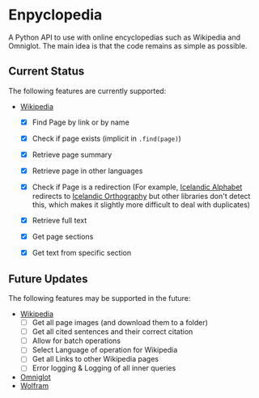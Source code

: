 # Enpyclopedia
A Python API to use with online encyclopedias such as Wikipedia and Omniglot.
The main idea is that the code remains as simple as possible.

## Current Status

The following features are currently supported:

- [Wikipedia](https://www.wikipedia.org/)
    - [X] Find Page by link or by name
    - [X] Check if page exists (implicit in `.find(page)`)
    - [X] Retrieve page summary
    - [X] Retrieve page in other languages
    - [X] Check if Page is a redirection (For example, [Icelandic Alphabet](https://en.wikipedia.org/wiki/Icelandic_alphabet) redirects to [Icelandic Orthography](https://en.wikipedia.org/wiki/Icelandic_orthography) but other libraries don't detect this, which makes it slightly more difficult to deal with duplicates)
    - [X] Retrieve full text
    - [X] Get page sections
    - [X] Get text from specific section


## Future Updates

The following features may be supported in the future:
- [Wikipedia](https://www.wikipedia.org/)
    - [ ] Get all page images (and download them to a folder)
    - [ ] Get all cited sentences and their correct citation
    - [ ] Allow for batch operations
    - [ ] Select Language of operation for Wikipedia
    - [ ] Get all Links to other Wikipedia pages
    - [ ] Error logging & Logging of all inner queries
- [Omniglot](https://omniglot.com/)
- [Wolfram](https://www.wolframalpha.com/)
